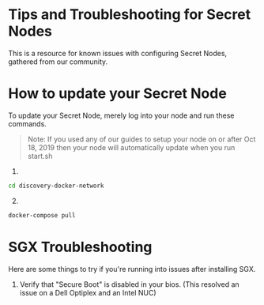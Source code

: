 # Tips and Troubleshooting for Secret Nodes

This is a resource for known issues with configuring Secret Nodes, gathered from our community.

# How to update your Secret Node

To update your Secret Node, merely log into your node and run these commands.

> Note: If you used any of our guides to setup your node on or after Oct 18, 2019 then your node will automatically update when you run start.sh

1.
```bash
cd discovery-docker-network
```

2.
```bash
docker-compose pull
```

# SGX Troubleshooting

Here are some things to try if you're running into issues after installing SGX.

1. Verify that "Secure Boot" is disabled in your bios. (This resolved an issue on a Dell Optiplex and an Intel NUC)
